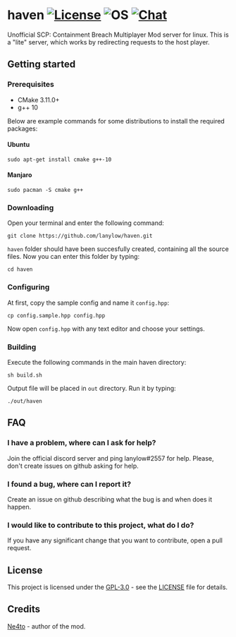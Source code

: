 # haven [![License](https://img.shields.io/badge/License-GPL3.0-green.svg)](https://github.com/lanylow/haven/blob/main/LICENSE.md) ![OS](https://img.shields.io/badge/OS-Linux-green.svg) [![Chat](https://img.shields.io/badge/Chat-Discord-blue.svg)](https://discord.com/invite/zSDXQTc)  
Unofficial SCP: Containment Breach Multiplayer Mod server for linux. This is a "lite" server, which works by redirecting requests to the host player.

## Getting started

### Prerequisites

-   CMake 3.11.0+
-   g++ 10

Below are example commands for some distributions to install the required packages:
#### Ubuntu
    sudo apt-get install cmake g++-10
#### Manjaro
    sudo pacman -S cmake g++
    
### Downloading

Open your terminal and enter the following command:

    git clone https://github.com/lanylow/haven.git

`haven` folder should have been succesfully created, containing all the source files. Now you can enter this folder by typing:

    cd haven

### Configuring

At first, copy the sample config and name it `config.hpp`:

    cp config.sample.hpp config.hpp
    
Now open `config.hpp` with any text editor and choose your settings.

### Building

Execute the following commands in the main haven directory:

    sh build.sh
    
Output file will be placed in `out` directory. Run it by typing:

    ./out/haven
    
## FAQ

### I have a problem, where can I ask for help?
Join the official discord server and ping lanylow#2557 for help. Please, don't create issues on github asking for help.

### I found a bug, where can I report it?
Create an issue on github describing what the bug is and when does it happen.

### I would like to contribute to this project, what do I do?
If you have any significant change that you want to contribute, open a pull request.

## License

This project is licensed under the [GPL-3.0](https://opensource.org/licenses/GPL-3.0) - see the [LICENSE](LICENSE.md) file for details.

## Credits

[Ne4to](https://github.com/Ne4to-podobnoe) - author of the mod.
